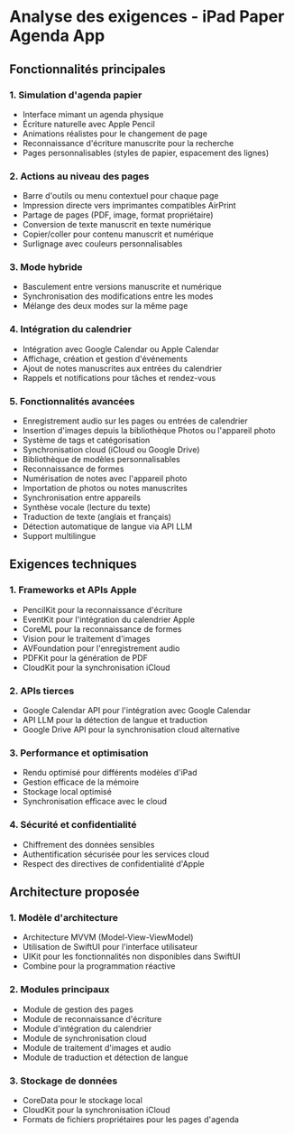 # Analyse des exigences - iPad Paper Agenda App

## Fonctionnalités principales

### 1. Simulation d'agenda papier
- Interface mimant un agenda physique
- Écriture naturelle avec Apple Pencil
- Animations réalistes pour le changement de page
- Reconnaissance d'écriture manuscrite pour la recherche
- Pages personnalisables (styles de papier, espacement des lignes)

### 2. Actions au niveau des pages
- Barre d'outils ou menu contextuel pour chaque page
- Impression directe vers imprimantes compatibles AirPrint
- Partage de pages (PDF, image, format propriétaire)
- Conversion de texte manuscrit en texte numérique
- Copier/coller pour contenu manuscrit et numérique
- Surlignage avec couleurs personnalisables

### 3. Mode hybride
- Basculement entre versions manuscrite et numérique
- Synchronisation des modifications entre les modes
- Mélange des deux modes sur la même page

### 4. Intégration du calendrier
- Intégration avec Google Calendar ou Apple Calendar
- Affichage, création et gestion d'événements
- Ajout de notes manuscrites aux entrées du calendrier
- Rappels et notifications pour tâches et rendez-vous

### 5. Fonctionnalités avancées
- Enregistrement audio sur les pages ou entrées de calendrier
- Insertion d'images depuis la bibliothèque Photos ou l'appareil photo
- Système de tags et catégorisation
- Synchronisation cloud (iCloud ou Google Drive)
- Bibliothèque de modèles personnalisables
- Reconnaissance de formes
- Numérisation de notes avec l'appareil photo
- Importation de photos ou notes manuscrites
- Synchronisation entre appareils
- Synthèse vocale (lecture du texte)
- Traduction de texte (anglais et français)
- Détection automatique de langue via API LLM
- Support multilingue

## Exigences techniques

### 1. Frameworks et APIs Apple
- PencilKit pour la reconnaissance d'écriture
- EventKit pour l'intégration du calendrier Apple
- CoreML pour la reconnaissance de formes
- Vision pour le traitement d'images
- AVFoundation pour l'enregistrement audio
- PDFKit pour la génération de PDF
- CloudKit pour la synchronisation iCloud

### 2. APIs tierces
- Google Calendar API pour l'intégration avec Google Calendar
- API LLM pour la détection de langue et traduction
- Google Drive API pour la synchronisation cloud alternative

### 3. Performance et optimisation
- Rendu optimisé pour différents modèles d'iPad
- Gestion efficace de la mémoire
- Stockage local optimisé
- Synchronisation efficace avec le cloud

### 4. Sécurité et confidentialité
- Chiffrement des données sensibles
- Authentification sécurisée pour les services cloud
- Respect des directives de confidentialité d'Apple

## Architecture proposée

### 1. Modèle d'architecture
- Architecture MVVM (Model-View-ViewModel)
- Utilisation de SwiftUI pour l'interface utilisateur
- UIKit pour les fonctionnalités non disponibles dans SwiftUI
- Combine pour la programmation réactive

### 2. Modules principaux
- Module de gestion des pages
- Module de reconnaissance d'écriture
- Module d'intégration du calendrier
- Module de synchronisation cloud
- Module de traitement d'images et audio
- Module de traduction et détection de langue

### 3. Stockage de données
- CoreData pour le stockage local
- CloudKit pour la synchronisation iCloud
- Formats de fichiers propriétaires pour les pages d'agenda
